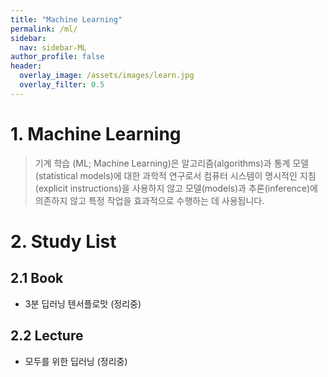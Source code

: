 ```yaml
---
title: "Machine Learning"
permalink: /ml/
sidebar:
  nav: sidebar-ML
author_profile: false
header:
  overlay_image: /assets/images/learn.jpg
  overlay_filter: 0.5
---
```

# 1. Machine Learning
> 기계 학습 (ML; Machine Learning)은 알고리즘(algorithms)과 통계 모델(statistical models)에 대한 과학적 연구로서 컴퓨터 시스템이 명시적인 지침(explicit instructions)을 사용하지 않고 모델(models)과 추론(inference)에 의존하지 않고 특정 작업을 효과적으로 수행하는 데 사용됩니다.

# 2. Study List

## 2.1 Book

- 3분 딥러닝 텐서플로맛 (정리중)

## 2.2 Lecture

- 모두를 위한 딥러닝 (정리중)
